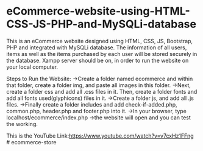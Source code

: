 # eCommerce-website-using-HTML-CSS-JS-PHP-and-MySQLi-database
This is an eCommerce website designed using HTML, CSS, JS, Bootstrap, PHP and integrated with MySQLi database. The information of all users, items as well as the items purchased by each user will be stored securely in the database. 
Xampp server should be on, in order to run the website on your local computer.

Steps to Run the Website:
->Create a folder named ecommerce and within that folder, create a folder img, and paste all images in this folder.
->Next, create a folder css and add all .css files in it. Then, create a folder fonts and add all fonts used(glyphicons) files in it.
->Create a folder js, and add all .js files.
->Finally create a folder includes and add check-if-added.php, common.php, header.php and footer.php into it.
->In your browser, type localhost/ecommerce/index.php
->the website will open and you can test the working.

This is the YouTube Link:https://www.youtube.com/watch?v=v7cxHz1FFng
#   e c o m m e r c e - s t o r e  
 